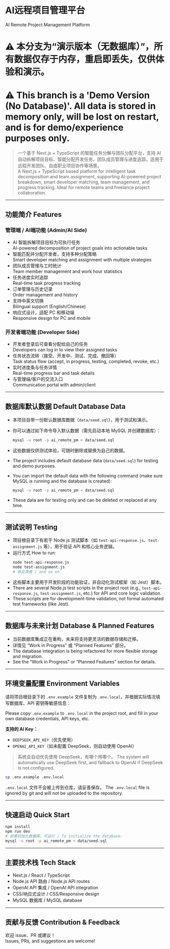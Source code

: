 # AI远程项目管理平台  
AI Remote Project Management Platform
# ⚠️ 本分支为“演示版本（无数据库）”，所有数据仅存于内存，重启即丢失，仅供体验和演示。
# ⚠️ This branch is a 'Demo Version (No Database)'. All data is stored in memory only, will be lost on restart, and is for demo/experience purposes only.

> 一个基于 Next.js + TypeScript 的智能任务分解与团队分配平台，支持 AI 自动拆解项目目标、智能分配开发任务、团队成员管理与进度追踪。适用于远程开发团队、自由职业项目协作等场景。  
> A Next.js + TypeScript based platform for intelligent task decomposition and team assignment, supporting AI-powered project breakdown, smart developer matching, team management, and progress tracking. Ideal for remote teams and freelance project collaboration.

---

## 功能简介 Features

### 管理端 / AI端功能 (Admin/AI Side)
- AI 智能拆解项目目标为可执行任务  
  AI-powered decomposition of project goals into actionable tasks
- 智能匹配并分配开发者，支持多种分配策略  
  Smart developer matching and assignment with multiple strategies
- 团队成员管理与工时统计  
  Team member management and work hour statistics
- 任务进度实时追踪  
  Real-time task progress tracking
- 订单管理与历史记录  
  Order management and history
- 支持中英文切换  
  Bilingual support (English/Chinese)
- 响应式设计，适配 PC 和移动端  
  Responsive design for PC and mobile

### 开发者端功能 (Developer Side)
- 开发者登录后可查看分配给自己的任务  
  Developers can log in to view their assigned tasks
- 任务状态流转（接受、开发中、测试、完成、撤回等）  
  Task status flow (accept, in progress, testing, completed, revoke, etc.)
- 实时进度条与任务详情  
  Real-time progress bar and task details
- 与管理端/客户的交流入口  
  Communication portal with admin/client

---

## 数据库默认数据 Default Database Data

- 本项目自带一份默认数据库数据（`data/seed.sql`），用于测试和演示。
- 你可以通过如下命令导入默认数据（需先启动本地 MySQL 并创建数据库）：
  ```bash
  mysql -u root -p ai_remote_pm < data/seed.sql
  ```
- 这些数据仅供测试体验，可随时删除或替换为自己的数据。

- The project includes default database data (`data/seed.sql`) for testing and demo purposes.
- You can import the default data with the following command (make sure MySQL is running and the database is created):
  ```bash
  mysql -u root -p ai_remote_pm < data/seed.sql
  ```
- These data are for testing only and can be deleted or replaced at any time.

---

## 测试说明 Testing

- 项目根目录下有若干 Node.js 测试脚本（如 `test-api-response.js`、`test-assignment.js` 等），用于验证 API 和核心业务逻辑。
- 运行方式 How to run:
  ```bash
  node test-api-response.js
  node test-assignment.js
  # 依此类推 / and so on
  ```
- 这些脚本主要用于开发阶段的功能验证，非自动化测试框架（如 Jest）脚本。
- There are several Node.js test scripts in the project root (e.g., `test-api-response.js`, `test-assignment.js`, etc.) for API and core logic validation.
- These scripts are for development-time validation, not formal automated test frameworks (like Jest).

---

## 数据库与未来计划 Database & Planned Features

- 当前数据库集成正在重构，未来将支持更灵活的数据存储和迁移。
- 详情见 “Work in Progress” 或 “Planned Features” 部分。
- The database integration is being refactored for more flexible storage and migration.
- See the “Work in Progress” or “Planned Features” section for details.

---

## 环境变量配置 Environment Variables

请将项目根目录下的 `.env.example` 文件复制为 `.env.local`，并根据实际情况填写数据库、API 密钥等敏感信息：

Please copy `.env.example` to `.env.local` in the project root, and fill in your own database credentials, API keys, etc.

**支持的 AI Key：**
- `DEEPSEEK_API_KEY`（优先使用）
- `OPENAI_API_KEY`（如未配置 DeepSeek，则自动使用 OpenAI）

> 系统会自动优先使用 DeepSeek，有哪个用哪个。
> The system will automatically use DeepSeek first, and fallback to OpenAI if DeepSeek is not configured.

```bash
cp .env.example .env.local
```

`.env.local` 文件不会被上传到仓库，请妥善保存。
The `.env.local` file is ignored by git and will not be uploaded to the repository.

---

## 快速启动 Quick Start

```bash
npm install
npm run dev
# 如需初始化数据库，可运行 / To initialize the database:
mysql -u root -p ai_remote_pm < data/seed.sql
```

---

## 主要技术栈 Tech Stack

- Next.js / React / TypeScript
- Node.js API 路由 / Node.js API routes
- OpenAI API 集成 / OpenAI API integration
- CSS/响应式设计 / CSS/Responsive design
- MySQL 数据库 / MySQL database

---

## 贡献与反馈 Contribution & Feedback

欢迎 issue、PR 或建议！  
Issues, PRs, and suggestions are welcome!
